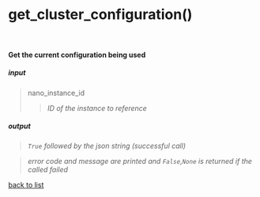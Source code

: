 # **get_cluster_configuration()**
<br/>

#### Get the current configuration being used
##### input
>nano_instance_id   
>>*ID of the instance to reference*   

##### output
>*`True` followed by the json string (successful call)*

>*error code and message are printed and `False`,`None` is returned if the called failed*   

[back to list](../Index.md)
